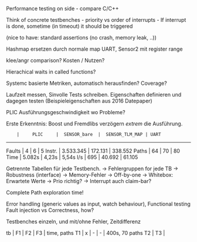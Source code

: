 Performance testing on side
	- compare C/C++

Think of concrete testbenches
	- priority vs order of interrupts
	- If interrupt is done, sometime (in timeout) it should be triggered

(nice to have: standard assertions (no crash, memory leak, ..))

Hashmap ersetzen durch normale map
UART, Sensor2 mit register range

klee/angr comparison?
	Kosten / Nutzen?

Hierachical waits in called functions?

Systemc basierte Metriken, automatisch herausfinden?
    Coverage?

Laufzeit messen, Sinvolle Tests schreiben.
    Eigenschaften definieren und dagegen testen (Beispieleigenschaften aus 2016 Datepaper)
    

PLIC Ausführungsgeschwindigkeit wo Probleme?

Erste Erkenntnis: Boost und Fremdlibs verzögern _extrem_ die Ausführung.

        |     PLIC     |  SENSOR_bare  |  SENSOR_TLM_MAP | UART
-----------------------------------------------------------------
Faults  |           4  |            6  |          5
Instr.  |   3.533.345  |      172.131  |    338.552
Paths   |          64  |           70  |         80
Time    |       5.082s |         4,23s |       5,54s
I/s     |         695  |       40.692  |     61.105

Getrennte Tabellen für jede Testbench.
    -> Fehlergruppen for jede TB
        -> Robustness (interface)
        -> Memory-Fehler
        -> Off-by-one
        -> Whitebox: Erwartete Werte
            -> Prio richtig?
            -> Interrupt auch claim-bar?

Complete Path exploration time!


Error handling (generic values as input, watch behaviour),
Functional testing
Fault injection vs Correctness, how?

Testbenches einzeln, und mit/ohne Fehler, Zeitdifferenz

tb | F1 | F2 | F3 | time, paths
T1 | x  | -  |  - | 400s, 70 paths
T2 |
T3 |
